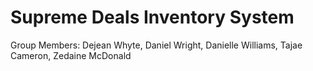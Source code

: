 # Supreme Deals Inventory System

Group Members: Dejean Whyte, Daniel Wright, Danielle Williams, Tajae Cameron, Zedaine McDonald